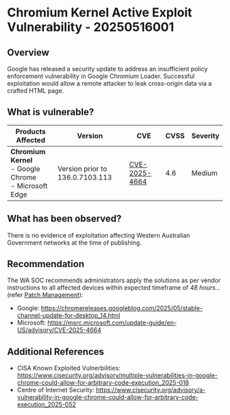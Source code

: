 # Chromium Kernel Active Exploit Vulnerability - 20250516001

## Overview

Google has released a security update to address an insufficient policy enforcement vulnerability in Google Chromium Loader. Successful exploitation would allow a remote attacker to leak cross-origin data via a crafted HTML page. 

## What is vulnerable?

| Products Affected                                                | Version                         | CVE                                                             | CVSS | Severity  |
| ---------------------------------------------------------------- | ------------------------------- | --------------------------------------------------------------- | ---- | --------- |
| **Chromium Kernel** <br/> - Google Chrome <br/> - Microsoft Edge | Version prior to 136.0.7103.113 | [CVE-2025-4664](https://nvd.nist.gov/vuln/detail/CVE-2025-4664) | 4.6  | Medium    |

## What has been observed?

There is no evidence of exploitation affecting Western Australian Government networks at the time of publishing.

## Recommendation

The WA SOC recommends administrators apply the solutions as per vendor instructions to all affected devices within expected timeframe of *48 hours...* (refer [Patch Management](../guidelines/patch-management.md)):

- Google: <https://chromereleases.googleblog.com/2025/05/stable-channel-update-for-desktop_14.html>
- Microsoft: <https://msrc.microsoft.com/update-guide/en-US/advisory/CVE-2025-4664>

## Additional References

- CISA Known Exploited Vulnerbilities: <https://www.cisecurity.org/advisory/multiple-vulnerabilities-in-google-chrome-could-allow-for-arbitrary-code-execution_2025-018>
- Centre of Internet Security: <https://www.cisecurity.org/advisory/a-vulnerability-in-google-chrome-could-allow-for-arbitrary-code-execution_2025-052>